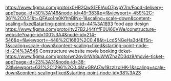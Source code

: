 https://www.figma.com/proto/x0HR2QwS1FEIAuO7pvpY7m/Food-delivery-app?page-id=30%3A146&node-id=49-383&p=f&viewport=-459%2C-361%2C0.51&t=QFAxo1m0KfhhBINx-1&scaling=scale-down&content-scaling=fixed&starting-point-node-id=44%3A1893
food app design
https://www.figma.com/proto/Itv27B2J44tYfF0Uj60VWe/constructure-website?page-id=100%3A4&node-id=214-546&p=f&viewport=-448%2C1680%2C0.48&t=LcdSNGeHa3d4EfSn-1&scaling=scale-down&content-scaling=fixed&starting-point-node-id=214%3A546
Constructure website
movie booking ticket-  https://www.figma.com/proto/wn2qv0rWh8uWWZhaZD3dz9/movie-ticket-app?page-id=23%3A31&node-id=38-23&viewport=631%2C1296%2C0.4&t=GRAtZw19zzlzoIHK-1&scaling=scale-down&content-scaling=fixed&starting-point-node-id=38%3A23
